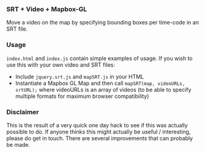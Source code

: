 ### SRT + Video + Mapbox-GL

Move a video on the map by specifying bounding boxes per time-code in an SRT file.

### Usage

`index.html` and `index.js` contain simple examples of usage. If you wish to use this with your own video and SRT files:

  - Include `jquery.srt.js` and `mapSRT.js` in your HTML
  - Instantiate a Mapbox GL Map and then call `mapSRT(map, videoURLs, srtURL);` where videoURLs is an array of videos (to be able to specify multiple formats for maximum browser compatibility)

### Disclaimer

This is the result of a very quick one day hack to see if this was actually possible to do. If anyone thinks this might actually be useful / interesting, please do get in touch. There are several improvements that can probably be made.